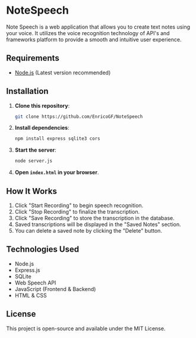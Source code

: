 # NoteSpeech

Note Speech is a web application that allows you to create text notes using your voice. It utilizes the voice recognition technology of API's and frameworks platform to provide a smooth and intuitive user experience.

## Requirements

- [Node.js](https://nodejs.org/) (Latest version recommended)

## Installation

1. **Clone this repository**:
   ```sh
   git clone https://github.com/EnricoGF/NoteSpeech
   ```
2. **Install dependencies**:
   ```sh
   npm install express sqlite3 cors
   ```
3. **Start the server**:
   ```sh
   node server.js
   ```
4. **Open `index.html` in your browser**.

## How It Works

1. Click "Start Recording" to begin speech recognition.
2. Click "Stop Recording" to finalize the transcription.
3. Click "Save Recording" to store the transcription in the database.
4. Saved transcriptions will be displayed in the "Saved Notes" section.
5. You can delete a saved note by clicking the "Delete" button.

## Technologies Used
- Node.js
- Express.js
- SQLite
- Web Speech API
- JavaScript (Frontend & Backend)
- HTML & CSS

## License
This project is open-source and available under the MIT License.